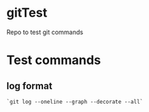 # gitTest
Repo to test git commands

# Test commands

## log format
    `git log --oneline --graph --decorate --all`
